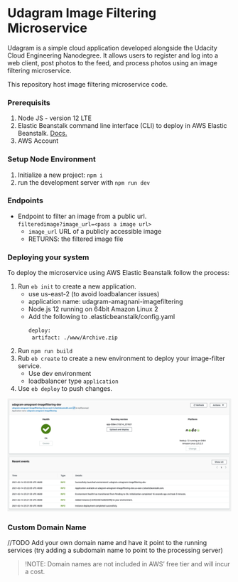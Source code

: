 # Udagram Image Filtering Microservice

Udagram is a simple cloud application developed alongside the Udacity Cloud Engineering Nanodegree. It allows users to register and log into a web client, post photos to the feed, and process photos using an image filtering microservice.

This repository host image filtering microservice code.


### Prerequisits 

1. Node JS - version 12 LTE 
2. Elastic Beanstalk command line interface (CLI) to deploy in AWS Elastic Beanstalk. [Docs.](https://docs.aws.amazon.com/elasticbeanstalk/latest/dg/eb-cli3.html)
3. AWS Account

### Setup Node Environment

1. Initialize a new project: `npm i`
2. run the development server with `npm run dev`

### Endpoints

- Endpoint to filter an image from a public url.  
`filteredimage?image_url=<pass a image url>`
  - `image_url` URL of a publicly accessible image
  - RETURNS: the filtered image file

### Deploying your system

To deploy the microservice using AWS Elastic Beanstalk follow the process:
1. Run `eb init` to create a new application.
   - use us-east-2 (to avoid loadbalancer issues) 
   - application name: udagram-amagnani-imagefiltering
   - Node.js 12 running on 64bit Amazon Linux 2
   - Add the following to .elasticbeanstalk/config.yaml
     ```
     deploy:
      artifact: ./www/Archive.zip
     ```
2. Run `npm run build`
3. Rub `eb create` to create a new environment to deploy your image-filter service.
   - Use dev environment
   - loadbalancer type `application`
4. Use `eb deploy` to push changes.

![EB-Capture](deployment_screenshots/capture.png)

### Custom Domain Name

//TODO
Add your own domain name and have it point to the running services (try adding a subdomain name to point to the processing server)
> !NOTE: Domain names are not included in AWS’ free tier and will incur a cost.

